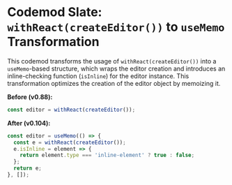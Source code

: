 # Codemod Slate: `withReact(createEditor())` to `useMemo` Transformation

This codemod transforms the usage of `withReact(createEditor())` into a `useMemo`-based structure, which wraps the editor creation and introduces an inline-checking function (`isInline`) for the editor instance. This transformation optimizes the creation of the editor object by memoizing it.


**Before (v0.88):**

```typescript
const editor = withReact(createEditor());
```


**After (v0.104):**

```typescript
const editor = useMemo(() => {
  const e = withReact(createEditor());
  e.isInline = element => {
    return element.type === 'inline-element' ? true : false;
  };
  return e;
}, []);
```